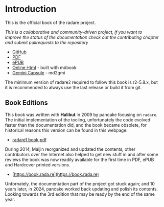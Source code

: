 # Introduction

This is the official book of the radare project.

*This is a collaborative and community-driven project, if you want to improve the status of the documentation check out the contributing chapter and submit pullrequests to the repository*

* [GitHub](https://github.com/radareorg/radare2-book)
* [PDF](https://github.com/radareorg/radare2-book/releases/latest/download/r2book.pdf)
* [ePUB](https://github.com/radareorg/radare2-book/releases/latest/download/r2book.epub)
* [Online Html](https://book.rada.re/) - built with mdbook
* [Gemini Capsule](gemini://radare.org/book) - md2gmi

The minimum version of radare2 required to follow this book is r2-5.8.x, but it is recommended to always use the last release or build it from git.

## Book Editions

This book was written with **Halibut** in 2009 by pancake focusing on `radare`. The initial implementation of the tooling, unfortunately the code evolved faster than the documentation did, and the book became obsolete, for historical reasons this version can be found in this webpage:

* [radare1 book pdf](https://rada.re/get/radare.pdf)

During 2014, Maijin reorganized and updated the contents, other contributors over the Internet also helped to get new stuff in and after some reviews the book was now readily available for the first time in PDF, ePUB and Hardcover printed versions.

* [https://book.rada.re](https://book.rada.re)

Unfornately, the documentation part of the project got stuck again; and 10 years later, in 2024, pancake worked back updating and polish its contents. Looking towards the 3rd edition that may be ready by the end of the same year.
